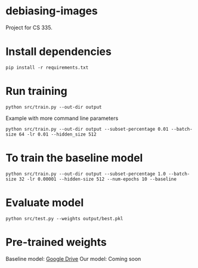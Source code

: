 # debiasing-images
Project for CS 335.


# Install dependencies
```
pip install -r requirements.txt
```

# Run training
```
python src/train.py --out-dir output
```

Example with more command line parameters
```
python src/train.py --out-dir output --subset-percentage 0.01 --batch-size 64 -lr 0.01 --hidden_size 512
```

# To train the baseline model
```
python src/train.py --out-dir output --subset-percentage 1.0 --batch-size 32 -lr 0.00001 --hidden-size 512 --num-epochs 10 --baseline
```


# Evaluate model
```
python src/test.py --weights output/best.pkl
```

# Pre-trained weights

Baseline model: [Google Drive](https://drive.google.com/file/d/1p-gH5-JYwBkVf7aObgdKWOwHgsBWxyo_/view?usp=sharing)
Our model: Coming soon
